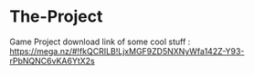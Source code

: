 # The-Project
Game Project
 download link of some cool stuff : https://mega.nz/#!fkQCRILB!LjxMGF9ZD5NXNyWfa142Z-Y93-rPbNQNC6vKA6YtX2s
